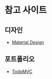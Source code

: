 # 참고 사이트

## 디자인

- [Material Design](https://material.io/design)

## 포트폴리오

- [TodoMVC](https://todomvc.com/)
